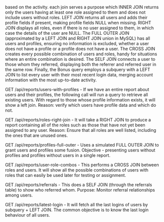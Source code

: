 based on the activity. each join serves a purpose which INNER JOIN returns only the users having at least one role assigned to them and does not include users without roles. 
LEFT JOIN returns all users and adds their profile fields if present, making profile fields NULL when missing. RIGHT JOIN displays all roles, even if there is no user assigned 
to them, in which case the details of the user are NULL. The FULL OUTER JOIN (approximated by a LEFT JOIN and RIGHT JOIN union in MySQL) has all users and profiles, ensuring no 
information is excluded, whether a user does not have a profile or a profile does not have a user. The CROSS JOIN creates every possible combination of users and roles, 
handy for situations where an entire combination is desired. The SELF JOIN connects a user to those whom they referred, displaying both the referrer and referred user in the same row. 
Finally, the Bonus query employs a subquery with a LEFT JOIN to list every user with their most recent login data, merging account information with the most up-to-date activity.


GET /api/reports/users-with-profiles  - If we have an entire report about users and their profiles, the following call will run a query to retrieve all existing users. With regard to those whose profile information exists, it will show a left join. Reason: verify which users have profile data and which do not.

GET /api/reports/roles-right-join - It will take a RIGHT JOIN to produce a report containing all of the roles such as those that have not yet been assigned to any user. Reason: Ensure that all roles are well listed, including the ones that are unused ones.

GET /api/reports/profiles-full-outer - Uses a simulated FULL OUTER JOIN to grant users and profiles some fusion. Objective - presenting users without profiles and profiles without users in a single report.

GET /api/reports/user-role-combos - This performs a CROSS JOIN between roles and users. It will show all the possible combinations of users with roles that can easily be used later for testing or assignment.

GET /api/reports/referrals - This does a SELF JOIN (through the referrals table) to show who referred whom. Purpose: Monitor referral relationships among users.

GET /api/reports/latest-login - It will fetch all the last logins of users by subquery + LEFT JOIN. The common objective is to know the last login behaviour of all users.
